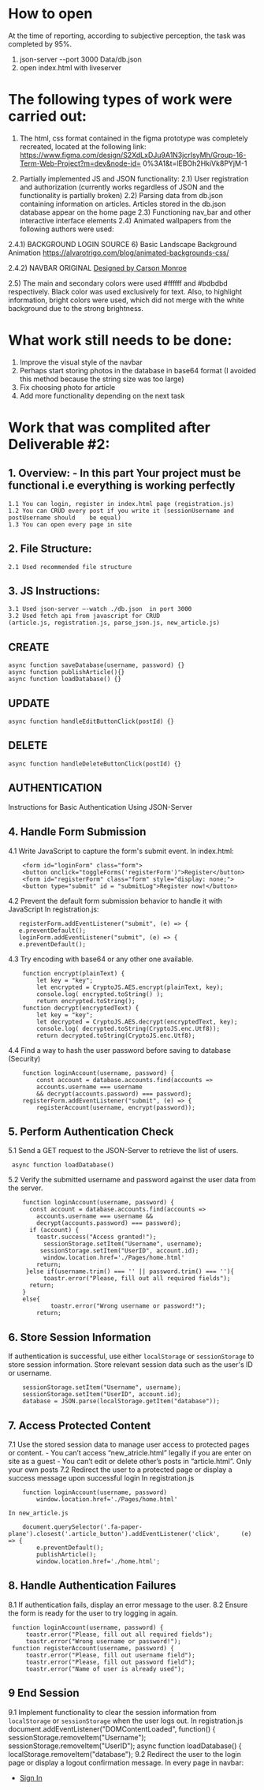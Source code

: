 # How to open

At the time of reporting, according to subjective perception, the task was completed by 95%. 
1) json-server --port 3000 Data/db.json  
2) open index.html with liveserver

# The following types of work were carried out:

1) The html, css format contained in the figma prototype was completely recreated, located at the following link: https://www.figma.com/design/S2XdLxDJu9A1N3jcrIsyMh/Group-16-Term-Web-Project?m=dev&node-id= 0%3A1&t=lEBOh2HkiVk8PYjM-1

2) Partially implemented JS and JSON functionality:
2.1) User registration and authorization (currently works regardless of JSON and the functionality is partially broken)
2.2) Parsing data from db.json containing information on articles. Articles stored in the db.json database appear on the home page
2.3) Functioning nav_bar and other interactive interface elements
2.4) Animated wallpapers from the following authors were used:

2.4.1) BACKGROUND LOGIN SOURCE 6) Basic Landscape Background Animation
https://alvarotrigo.com/blog/animated-backgrounds-css/

2.4.2) NAVBAR ORIGINAL <a href="https://dribbble.com/shots/5844983-Sub-Nav-Interaction-Concept" class="signature" target="_blank">
Designed by Carson Monroe</a>

2.5) The main and secondary colors were used #ffffff and #bdbdbd respectively. Black color was used exclusively for text. Also, to highlight information, bright colors were used, which did not merge with the white background due to the strong brightness.

# What work still needs to be done:

1) Improve the visual style of the navbar
2) Perhaps start storing photos in the database in base64 format (I avoided this method because the string size was too large)
3) Fix choosing photo for article
4) Add more functionality depending on the next task


# Work that was complited after Deliverable #2: 

## 1. Overview: - In this part Your project must be functional i.e everything is working perfectly
	1.1 You can login, register in index.html page (registration.js)
	1.2 You can CRUD every post if you write it (sessionUsername and postUsername should 	be equal)
	1.3 You can open every page in site
## 2. File Structure:
	2.1 Used recommended file structure 
## 3. JS Instructions:
	3.1 Used json-server –-watch ./db.json  in port 3000
	3.2 Used fetch api from javascript for CRUD 
	(article.js, registration.js, parse_json.js, new_article.js)

## CREATE
```
async function saveDatabase(username, password) {}
async function publishArticle(){}
async function loadDatabase() {}
```
## UPDATE
```
async function handleEditButtonClick(postId) {}
```
## DELETE
```
async function handleDeleteButtonClick(postId) {}
```
## AUTHENTICATION 
Instructions for Basic Authentication Using JSON-Server 

## 4. Handle Form Submission
4.1 Write JavaScript to capture the form's submit event.
	In index.html:
```
	<form id="loginForm" class="form">
	<button onclick="toggleForms('registerForm')">Register</button>
	<form id="registerForm" class="form" style="display: none;">
	<button type="submit" id = "submitLog">Register now!</button>
```
4.2 Prevent the default form submission behavior to handle it with JavaScript
	In registration.js:
 ```
	registerForm.addEventListener("submit", (e) => {
	e.preventDefault();
	loginForm.addEventListener("submit", (e) => {
	e.preventDefault();
```	
4.3 Try encoding with base64 or any other one available.
```
	function encrypt(plainText) {
		let key = "key";
 		let encrypted = CryptoJS.AES.encrypt(plainText, key);
 		console.log( encrypted.toString() );
 		return encrypted.toString();
 	function decrypt(encryptedText) {
 		let key = "key";
 		let decrypted = CryptoJS.AES.decrypt(encryptedText, key);
 		console.log( decrypted.toString(CryptoJS.enc.Utf8));
 		return decrypted.toString(CryptoJS.enc.Utf8);
```
4.4 Find a way to hash the user password before saving to database (Security)
```
	function loginAccount(username, password) {
		const account = database.accounts.find(accounts => 
		accounts.username === username 		
		&& decrypt(accounts.password) === password);
	registerForm.addEventListener("submit", (e) => {
		registerAccount(username, encrypt(password));
```
## 5. Perform Authentication Check
5.1 Send a GET request to the JSON-Server to retrieve the list of users.
   ```
	async function loadDatabase()
```
5.2 Verify the submitted username and password against the user data from the server.
```
	function loginAccount(username, password) {
	  const account = database.accounts.find(accounts => 
		accounts.username === username && 	
		decrypt(accounts.password) === password);
	  if (account) {
 	   	toastr.success("Access granted!");
 	 	  sessionStorage.setItem("Username", username);
  	 	 sessionStorage.setItem("UserID", account.id);
 	 	  window.location.href='./Pages/home.html'
 	   	return;
 	 }else if(username.trim() === '' || password.trim() === ''){
 	 	  toastr.error("Please, fill out all required fields");
  	  return;
  	}
  	else{
    		toastr.error("Wrong username or password!");
    	return;
```
## 6. Store Session Information 
If authentication is successful, use either `localStorage` or `sessionStorage` to store session information. Store relevant session data such as the user's ID or username. 
```
	sessionStorage.setItem("Username", username);
   	sessionStorage.setItem("UserID", account.id);
	database = JSON.parse(localStorage.getItem("database"));
```
## 7. Access Protected Content
7.1 Use the stored session data to manage user access to protected pages or content.
	- You can’t access “new_atricle.html” legally if you are enter on site as a guest
	- You can’t edit or delete other’s posts in “article.html”. Only your own posts
7.2 Redirect the user to a protected page or display a success message upon successful login
	In registration.js
```
	function loginAccount(username, password)
		window.location.href='./Pages/home.html'
```
	In new_article.js
```
	document.querySelector('.fa-paper-plane').closest('.article_button').addEventListener('click', 		(e) => {
		e.preventDefault();
 		publishArticle();
 		window.location.href='./home.html';
```
## 8. Handle Authentication Failures 
8.1 If authentication fails, display an error message to the user.
8.2 Ensure the form is ready for the user to try logging in again.
   ```
	function loginAccount(username, password) {
		toastr.error("Please, fill out all required fields");
		toastr.error("Wrong username or password!");
	function registerAccount(username, password) {
		toastr.error("Please, fill out username field");
		toastr.error("Please, fill out password field");
		toastr.error("Name of user is already used");
```

## 9 End Session
9.1 Implement functionality to clear the session information from `localStorage` or `sessionStorage` when the user logs out.
	In registration.js
	document.addEventListener("DOMContentLoaded", function() {
		sessionStorage.removeItem("Username");
 		sessionStorage.removeItem("UserID");
 	async function loadDatabase() {
		localStorage.removeItem("database");
9.2 Redirect the user to the login page or display a logout confirmation message.
	In every page in navbar:
	<ul class="subnavigation">
 	<li><a class="link" id = "navSignInOut" href="../index.html">Sign In</a></li>
